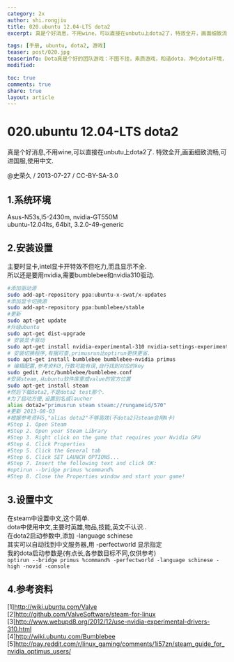 ```yaml
---
category: 2x
author: shi.rongjiu
title: 020.ubuntu 12.04-LTS dota2
excerpt: 真是个好消息，不用wine，可以直接在unbutu上dota2了，特效全开，画面细致流畅，可进国服，使用中文。

tags: [手册, ubuntu, dota2, 游戏]
teaser: post/020.jpg
teaserinfo: Dota真是个好的团队游戏：不图不挂，素质游戏，和谐dota，净化dota环境，从我做起！
modified: 

toc: true
comments: true
share: true
layout: article
---
```


# 020.ubuntu 12.04-LTS dota2

真是个好消息,不用wine,可以直接在unbutu上dota2了.
特效全开,画面细致流畅,可进国服,使用中文.

@史荣久 / 2013-07-27 / CC-BY-SA-3.0 

## 1.系统环境

Asus-N53s,I5-2430m, nvidia-GT550M  
ubuntu-12.04lts, 64bit, 3.2.0-49-generic

## 2.安装设置

主要时显卡,intel显卡开特效不但吃力,而且显示不全.  
所以还是要用nvidia,需要bumblebee和nvidia310驱动.

``` bash
#添加驱动源
sudo add-apt-repository ppa:ubuntu-x-swat/x-updates
#添加显卡切换源
sudo add-apt-repository ppa:bumblebee/stable
#更新
sudo apt-get update
#升级ubuntu
sudo apt-get dist-upgrade
# 安装显卡驱动
sudo apt-get install nvidia-experimental-310 nvidia-settings-experimental-310
# 安装切换程序,有据可查,primusrun比optirun更快更省.
sudo apt-get install bumblebee bumblebee-nvidia primus
# 编辑配置,参考资料3,行数可能有误,自行找到对应的key
sudo gedit /etc/bumblebee/bumblebee.conf
#安装steam,从ubuntu软件库里或value的官方位置
sudo apt-get install steam
#然后下载dota2,不是dota2 test那个.
#为了启动方便,设置别名或laucher
alias dota2="primusrun steam steam://rungameid/570"
#更新 2013-08-03
#根据参考资料5,"alias dota2"不够高效(不dota2只steam会用N卡)
#Step 1. Open Steam
#Step 2. Open your Steam Library
#Step 3. Right click on the game that requires your Nvidia GPU
#Step 4. Click Properties
#Step 5. Click the General tab
#Step 6. Click SET LAUNCH OPTIONS...
#Step 7. Insert the following text and click OK:
#optirun --bridge primus %command%
#Step 8. Close the Properties window and start your game!
```

## 3.设置中文

在steam中设置中文,这个简单.  
dota中使用中文,主要时英雄,物品,技能,英文不认识..  
在dota2启动参数中,添加 -language schinese  
其实可以自动找到中文服务器,用 -perfectworld 显示指定  
我的dota启动参数是(有点长,各参数目标不同,仅供参考)  
`optirun --bridge primus %command% -perfectworld -language schinese -high -novid -console`

## 4.参考资料

[1]http://wiki.ubuntu.com/Valve  
[2]http://github.com/ValveSoftware/steam-for-linux  
[3]http://www.webupd8.org/2012/12/use-nvidia-experimental-drivers-310.html  
[4]http://wiki.ubuntu.com/Bumblebee  
[5]http://pay.reddit.com/r/linux_gaming/comments/1i57zn/steam_guide_for_nvidia_optimus_users/  